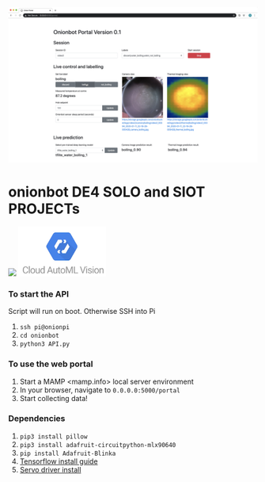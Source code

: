 ![alt text](https://github.com/bencobley/onionbot/blob/master/img/portal.png)

# onionbot DE4 SOLO and SIOT PROJECTs

<p float="left">
    <img src="https://www.raspberrypi.org/wp-content/uploads/2011/10/Raspi-PGB001.png" height="100"/>
    <img src="https://github.com/bencobley/onionbot/blob/master/img/automl.png" height="100"/>
</p>


### To start the API 
Script will run on boot. Otherwise SSH into Pi 
1. `ssh pi@onionpi`
2. `cd onionbot`
3. `python3 API.py`

### To use the web portal
1. Start a MAMP <mamp.info> local server environment
2. In your browser, navigate to `0.0.0.0:5000/portal`
3. Start collecting data! 

### Dependencies
1. `pip3 install pillow`
2. `pip3 install adafruit-circuitpython-mlx90640`
3. `pip install Adafruit-Blinka`
4. [Tensorflow install guide](https://www.tensorflow.org/lite/models/image_classification/overview)
5. [Servo driver install](http://parallax.com/product/900-00008)
